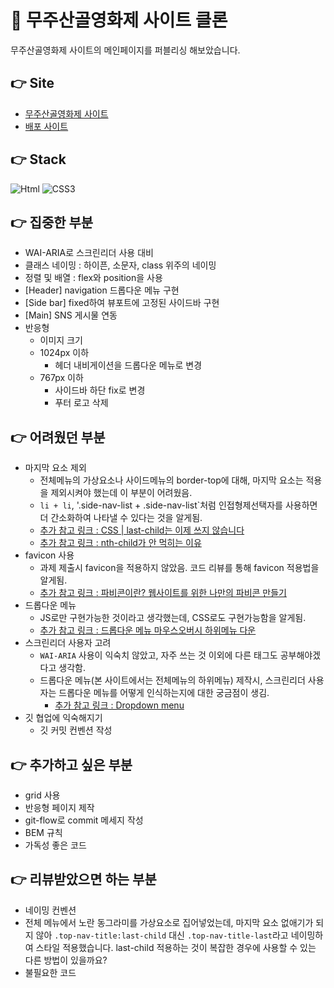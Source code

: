 # 📇 무주산골영화제 사이트 클론

무주산골영화제 사이트의 메인페이지를 퍼블리싱 해보았습니다.

## 👉 Site

- [무주산골영화제 사이트](https://www.mjff.or.kr/)
- [배포 사이트](https://mjffclone.netlify.app)

## 👉 Stack

<img alt="Html" src ="https://img.shields.io/badge/HTML-E34F26.svg?&style=for-the-badge&logo=HTML5&logoColor=white"/> <img alt="CSS3" src ="https://img.shields.io/badge/CSS3-FF9933.svg?&style=for-the-badge&logo=CSS3&logoColor=white"/>

## 👉 집중한 부분

- WAI-ARIA로 스크린리더 사용 대비
- 클래스 네이밍 : 하이픈, 소문자, class 위주의 네이밍
- 정렬 및 배열 : flex와 position을 사용
- [Header] navigation 드롭다운 메뉴 구현
- [Side bar] fixed하여 뷰포트에 고정된 사이드바 구현
- [Main] SNS 게시물 연동
- 반응형
    - 이미지 크기
    - 1024px 이하
        - 헤더 내비게이션을 드롭다운 메뉴로 변경
    - 767px 이하
        - 사이드바 하단 fix로 변경
        - 푸터 로고 삭제

## 👉 어려웠던 부분
- 마지막 요소 제외
  - 전체메뉴의 가상요소나 사이드메뉴의 border-top에 대해, 마지막 요소는 적용을 제외시켜야 했는데 이 부분이 어려웠음.
  - `li + li`, '.side-nav-list + .side-nav-list`처럼 인접형제선택자를 사용하면 더 간소화하여 나타낼 수 있다는 것을 알게됨.
  - [추가 참고 링크 : CSS | last-child는 이제 쓰지 않습니다](https://velog.io/@edie_ko/css-enabling-pattern)
  - [추가 참고 링크 : nth-child가 안 먹히는 이유](https://velog.io/@1703979/TIL-07)
- favicon 사용
  - 과제 제출시 favicon을 적용하지 않았음. 코드 리뷰를 통해 favicon 적용법을 알게됨.
  - [추가 참고 링크 : 파비콘이란? 웹사이트를 위한 나만의 파비콘 만들기](https://ko.wix.com/blog/post/what-is-favicon-how-to-make)
- 드롭다운 메뉴
  - JS로만 구현가능한 것이라고 생각했는데, CSS로도 구현가능함을 알게됨.
  - [추가 참고 링크 : 드롭다운 메뉴 마우스오버시 하위메뉴 다운](https://anaide.tistory.com/56)
- 스크린리더 사용자 고려
  - `WAI-ARIA` 사용이 익숙치 않았고, 자주 쓰는 것 이외에 다른 태그도 공부해야겠다고 생각함.
  - 드롭다운 메뉴(본 사이트에서는 전체메뉴의 하위메뉴) 제작시, 스크린리더 사용자는 드롭다운 메뉴를 어떻게 인식하는지에 대한 궁금점이 생김.
    - [추가 참고 링크 : Dropdown menu](https://a11y-guidelines.orange.com/en/web/components-examples/dropdown-menu/)
- 깃 협업에 익숙해지기
  - 깃 커밋 컨벤션 작성

## 👉 추가하고 싶은 부분

- grid 사용
- 반응형 페이지 제작
- git-flow로 commit 메세지 작성
- BEM 규칙
- 가독성 좋은 코드

## 👉 리뷰받았으면 하는 부분

- 네이밍 컨벤션
- 전체 메뉴에서 노란 동그라미를 가상요소로 집어넣었는데, 마지막 요소 없애기가 되지 않아 `.top-nav-title:last-child` 대신 `.top-nav-title-last`라고 네이밍하여 스타일 적용했습니다. last-child 적용하는 것이 복잡한 경우에 사용할 수 있는 다른 방법이 있을까요?
- 불필요한 코드
